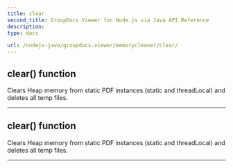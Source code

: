 ```yaml
---
title: clear
second_title: GroupDocs.Viewer for Node.js via Java API Reference
description: 
type: docs

url: /nodejs-java/groupdocs.viewer/memorycleaner/clear/
---
```


## clear()  function
Clears Heap memory from static PDF instances (static and threadLocal) and deletes all temp files.


---


## clear()  function
Clears Heap memory from static PDF instances (static and threadLocal) and deletes all temp files.


---


